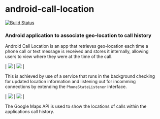 android-call-location
=====================

[![Build Status](https://travis-ci.org/SingingBush/android-call-location.png)](https://travis-ci.org/SingingBush/android-call-location)

### Android application to associate geo-location to call history ###


Android Call Location is an app that retrieves geo-location each time a phone call or text message is received and stores it internally, allowing users to view where they were at the time of the call.

| ![](http://lh6.googleusercontent.com/-ucwLCpLtFAo/T66XxRqqk_I/AAAAAAAAAIU/ysUoqMkOnyI/s512/MainActivity.jpg "") | ![](http://lh3.googleusercontent.com/-TvolrY6Z-0Q/T66XxzLhfII/AAAAAAAAAIY/2dbYrhPG7NE/s512/ServiceNotification.jpg "") |

This is achieved by use of a service that runs in the background checking for updated location information and listening out for incomming connections by extending the `PhoneStateListener` interface.

| ![](http://lh4.googleusercontent.com/-DVjaRwuOT1I/T7ExMHT2mXI/AAAAAAAAAJY/0bpHo62tX3w/s640/CallHistory.jpg "") | ![](http://lh3.googleusercontent.com/-FDqhQ3dTzOQ/T7ExMQ2gkVI/AAAAAAAAAJY/j8dFOnYAmr8/s640/CallLocation.jpg "") |

The Google Maps API is used to show the locations of calls within the applications call history.
